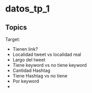 # datos_tp_1

## Topics

Target:
 * Tienen link?
 * Localidad tweet vs localidad real
 * Largo del tweet
 * Tiene keyword vs no tiene keyword
 * Cantidad Hashtag
 * Tiene Hashtag vs no tiene
 * Por keyword
 * 
